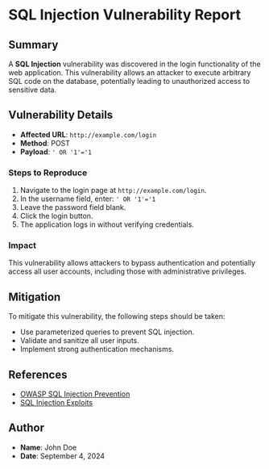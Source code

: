 # SQL Injection Vulnerability Report

## Summary

A **SQL Injection** vulnerability was discovered in the login functionality of the web application. This vulnerability allows an attacker to execute arbitrary SQL code on the database, potentially leading to unauthorized access to sensitive data.

## Vulnerability Details

- **Affected URL**: `http://example.com/login`
- **Method**: POST
- **Payload**: `' OR '1'='1`

### Steps to Reproduce

1. Navigate to the login page at `http://example.com/login`.
2. In the username field, enter: `' OR '1'='1`
3. Leave the password field blank.
4. Click the login button.
5. The application logs in without verifying credentials.

### Impact

This vulnerability allows attackers to bypass authentication and potentially access all user accounts, including those with administrative privileges.

## Mitigation

To mitigate this vulnerability, the following steps should be taken:

- Use parameterized queries to prevent SQL injection.
- Validate and sanitize all user inputs.
- Implement strong authentication mechanisms.

## References

- [OWASP SQL Injection Prevention](https://owasp.org/www-community/attacks/SQL_Injection)
- [SQL Injection Exploits](https://www.exploit-db.com/papers/13412)

## Author

- **Name**: John Doe
- **Date**: September 4, 2024
